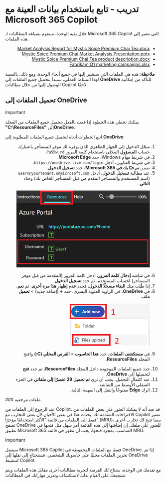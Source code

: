 # تدريب - تابع باستخدام بيانات العينة مع Microsoft 365 Copilot

خلال بقية الوحدة، سنقوم بصياغة المطالبات لـ Microsoft 365 Copilot التي تشير إلى هذه الملفات.
<ul dir='rtl'>
<li>
<a href="https://go.microsoft.com/fwlink/?linkid=2268826">Market Analysis Report for Mystic Spice Premium Chai Tea.docx</a>
</li>
<li>
<a href="https://go.microsoft.com/fwlink/?linkid=2268768">Mystic Spice Premium Chai Market Analysis Presentation.pptx</a>
</li>
<li>
<a href="https://go.microsoft.com/fwlink/?linkid=2268929">Mystic Spice Premium Chai Tea product description.docx</a>
</li>
<li>
<a href="https://go.microsoft.com/fwlink/?linkid=2269124">Fabrikam Q1 marketing campaigns.xlsx</a>
</li>

</ul>


<b>ملاحظة</b>: هذه هي الملفات التي سنشير إليها في جميع أنحاء الوحدة. ومع ذلك، بالنسبة لهذا النشاط العملي، سنبدأ بتحميل جميع الملفات إلى <b>OneDrive</b> للتأكد من إمكانية الوصول إليها من خلال مطالبات Copilot لاحقًا.

## تحميل الملفات إلى OneDrive

> [!IMPORTANT]
> يمكنك تخطي هذه الخطوة إذا قمت بالفعل بتحميل جميع الملفات من المجلد <b>"C:\ResourceFiles"</b> إلى<b>OneDrive</b>. 

اتبع الخطوات أدناه لتحميل جميع الملفات المطلوبة إلى <b>OneDrive</b>:
<ol dir='rtl'>
<li>
سجّل الدخول إلى الجهاز الظاهري الذي يوفره لك موفر المستأجر باعتبارك حساب <b>المسؤول</b> المحلي باستخدام كلمة المرور <code>Pa55w.rd</code>.
</li>
<li>
في شريط مهام Windows، حدد <b>Microsoft Edge</b>.
</li>
<li>
في شريط العناوين، أدخِل <code>https://onedrive.live.com/login</code>.
</li>
<li>
ضمن <b>مرحبًا بك في Microsoft 365</b>، حدد <b>تسجيل الدخول</b>.
</li>
<li>
عند مطالبة <b>تسجيل الدخول</b>، أدخل <code>userx@yourtenant.onmicrosoft.com</code> (اسم المستخدم والمستأجر المقدم من قبل المستأجر الخاص بك) وحدّد <b>التالي</b>.
</li>
<p dir="rtl"><a href="https://github.com/MicrosoftLearning/MS-4005-Craft-effective-prompts-for-Microsoft-Copilot-for-Microsoft-365.ar-sa/blob/main/Instructions/Labs/media/lab_resources_password.png"><img src="https://github.com/MicrosoftLearning/MS-4005-Craft-effective-prompts-for-Microsoft-Copilot-for-Microsoft-365.ar-sa/blob/main/Instructions/Labs/media/lab_resources_password.png" alt="جزء مصدر لقطة الشاشة"> </a></p>
<li>
في شاشة <b>إدخال كلمة المرور</b>، أدخل كلمة المرور (المقدمة من قبل موفر المستأجر) لحساب المستخدم، ثم حدد <b>تسجيل الدخول</b>.
</li>
<li>
إذا طُلب منك <b>البقاء مسجلًا الدخول</b>، فحدد <b>عدم إظهار هذا مرة أخرى</b>، ثم <b>نعم</b>.
</li>
<li>
في <b>OneDrive</b>، في الزاوية العلوية اليسرى، حدد <b>+</b> (إضافة جديد) > <b>تحميل ملف</b>.
</li>

<p dir="rtl"><a href="https://github.com/MicrosoftLearning/MS-4005-Craft-effective-prompts-for-Microsoft-Copilot-for-Microsoft-365.ar-sa/blob/main/Instructions/Labs/media/add_new.png"><img src="https://github.com/MicrosoftLearning/MS-4005-Craft-effective-prompts-for-Microsoft-Copilot-for-Microsoft-365.ar-sa/blob/main/Instructions/Labs/media/add_new.png" alt="لقطة الشاشة الخاصة بإضافة ملف جديد"></a></p>
<li>

في <b>مستكشف الملفات</b>، حدد <b>هذا الحاسوب</b> > <b>القرص المحلي (C:)</b> وافتح المجلد <b>ResourceFiles</b>.
</li>
<li>
حدد جميع الملفات الموجودة داخل المجلد <b>ResourceFiles</b>، ثم حدد <b>فتح</b> لتحميلها إلى <b>OneDrive</b>.
</li>
<li>
عند اكتمال التحميل، يجب أن ترى <b>تم تحميل 29 عنصرًا إلى ملفاتي</b> في الجزء السفلي الأوسط من الشاشة.
</li>
<li>
اترك <b>Edge</b> مفتوحًا وانتقل إلى المهمة التالية.
</li>
</ol>
### ملفات مرجعية

عند الرجوع إلى الملفات من Copilot، قد تجد أنه لا يمكنك العثور على بعض الملفات من الاقتراحات المقدمة لك. يحدث هذا في بعض الأحيان لأن بعض التجارب مع Copilot تشير فقط إلى الملفات من قائمة "الأكثر استخدامًا مؤخرًا" (MRU)، بينما تتيح لك تجارب أخرى تصفح OneDrive للعثور على ملفك. إن إضافتها إلى هذه القائمة أمر سهل مثل فتحها في تطبيق Microsoft 365 المناسب.  بمجرد فتحها، يجب أن تظهر في قائمة MRU.

> [!IMPORTANT]
> سيعمل Microsoft 365 Copilot فقط مع الملفات المحفوظة في OneDrive. إذا تم تخزين الملفات محليًا على حاسوبك الشخصي، فستحتاج إلى نقلها إلى OneDrive لتنشيط Copilot.

مع تقدمك في الوحدة، ستتاح لك الفرصة لتجربة مطالبات أخرى مقابل هذه الملفات ويتم تشجيعك على القيام بذلك لاستكشاف وتعزيز مهاراتك في المطالبات.
